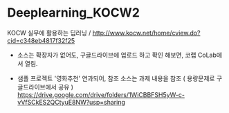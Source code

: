 # Deeplearning_KOCW2
KOCW 실무에 활용하는 딥러닝  / http://www.kocw.net/home/cview.do?cid=c348eb4817f32f25

* 소스는 확장자가 없어도, 구글드라이브에 업로드 하고 확인 해보면, 코랩 CoLab에서 열림. 

* 샘플 프로젝트 '영화추천' 연과되어, 참조 소스는 과제 내용을 참조 ( 용량문제로 구글드라이브에서 공유 )
https://drive.google.com/drive/folders/1WiCBBFSH5yW-c-vVfSCkES2QCtyuE8NW?usp=sharing

